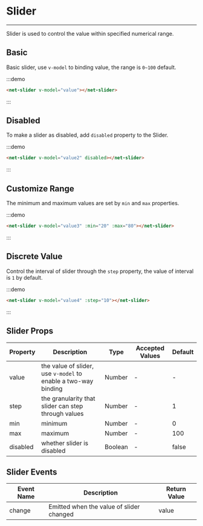 
# Slider

----

Slider is used to control the value within specified numerical range.

## Basic

Basic slider, use `v-model` to binding value, the range is `0~100` default.

:::demo
```html
<net-slider v-model="value"></net-slider>
```
:::

## Disabled

To make a slider as disabled, add `disabled` property to the Slider.

:::demo
```html
<net-slider v-model="value2" disabled></net-slider>
```
:::

## Customize Range

The minimum and maximum values are set by `min` and `max` properties.

:::demo
```html
<net-slider v-model="value3" :min="20" :max="80"></net-slider>
```
:::

## Discrete Value

Control the interval of slider through the `step` property, the value of interval is `1` by default.

:::demo
```html
<net-slider v-model="value4" :step="10"></net-slider>
```
:::

## Slider Props

| Property      | Description          | Type      | Accepted Values                           | Default  |
|---------- |-------------- |---------- |--------------------------------  |-------- |
| value | the value of slider, use `v-model` to enable a two-way binding | Number | - | - |
| step | the granularity that slider can step through values | Number | - | 1 |
| min | minimum | Number | - | 0 |
| max | maximum | Number | - | 100 |
| disabled | whether slider is disabled | Boolean | - | false |

## Slider Events

| Event Name      | Description          | Return Value  |
|---------- |-------------- |---------- |
| change | Emitted when the value of slider changed | value |

<script>
export default {
  data() {
    return {
      value: 0,
      value2: 20,
      value3: 30,
      value4: 50
    }
  }
}
</script>
